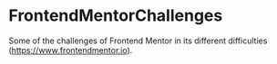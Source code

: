 # FrontendMentorChallenges
Some of the challenges of Frontend Mentor in its different difficulties (https://www.frontendmentor.io).
